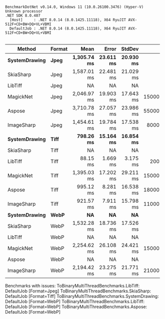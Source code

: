 ```

BenchmarkDotNet v0.14.0, Windows 11 (10.0.26100.3476) (Hyper-V)
Unknown processor
.NET SDK 8.0.407
  [Host]     : .NET 8.0.14 (8.0.1425.11118), X64 RyuJIT AVX-512F+CD+BW+DQ+VL+VBMI
  DefaultJob : .NET 8.0.14 (8.0.1425.11118), X64 RyuJIT AVX-512F+CD+BW+DQ+VL+VBMI


```
| Method        | Format | Mean        | Error     | StdDev    | Gen0       | Gen1       | Gen2       | Allocated      |
|-------------- |------- |------------:|----------:|----------:|-----------:|-----------:|-----------:|---------------:|
| **SystemDrawing** | **Jpeg**   | **1,305.74 ms** | **23.611 ms** | **20.930 ms** |          **-** |          **-** |          **-** |      **129.79 KB** |
| SkiaSharp     | Jpeg   | 1,587.01 ms | 22.481 ms | 21.029 ms |          - |          - |          - |      148.54 KB |
| LibTiff       | Jpeg   |          NA |        NA |        NA |         NA |         NA |         NA |             NA |
| MagickNet     | Jpeg   | 2,046.97 ms | 19.903 ms | 17.643 ms | 15000.0000 | 15000.0000 | 15000.0000 |  3397504.54 KB |
| Aspose        | Jpeg   | 3,710.78 ms | 27.057 ms | 23.986 ms | 55000.0000 | 22000.0000 | 18000.0000 | 13410681.38 KB |
| ImageSharp    | Jpeg   | 1,454.61 ms | 19.784 ms | 17.538 ms |  8000.0000 |  8000.0000 |  8000.0000 |    851393.7 KB |
| **SystemDrawing** | **Tiff**   |   **798.26 ms** | **15.164 ms** | **16.854 ms** |          **-** |          **-** |          **-** |       **27.45 KB** |
| SkiaSharp     | Tiff   |          NA |        NA |        NA |         NA |         NA |         NA |             NA |
| LibTiff       | Tiff   |    88.15 ms |  1.669 ms |  3.175 ms |   200.0000 |          - |          - |    24989.41 KB |
| MagickNet     | Tiff   | 1,395.03 ms | 17.202 ms | 29.211 ms | 15000.0000 | 15000.0000 | 15000.0000 |  3397550.65 KB |
| Aspose        | Tiff   |   995.12 ms |  8.281 ms | 16.538 ms | 18000.0000 | 18000.0000 | 18000.0000 |  7044111.35 KB |
| ImageSharp    | Tiff   |   921.57 ms |  7.911 ms | 15.798 ms | 11000.0000 | 10000.0000 |  9000.0000 |  1024631.93 KB |
| **SystemDrawing** | **WebP**   |          **NA** |        **NA** |        **NA** |         **NA** |         **NA** |         **NA** |             **NA** |
| SkiaSharp     | WebP   | 1,532.28 ms | 18.736 ms | 17.526 ms |          - |          - |          - |      148.54 KB |
| LibTiff       | WebP   |          NA |        NA |        NA |         NA |         NA |         NA |             NA |
| MagickNet     | WebP   | 2,254.62 ms | 26.108 ms | 24.421 ms | 15000.0000 | 15000.0000 | 15000.0000 |  3397473.82 KB |
| Aspose        | WebP   |          NA |        NA |        NA |         NA |         NA |         NA |             NA |
| ImageSharp    | WebP   | 2,194.42 ms | 23.275 ms | 21.771 ms | 21000.0000 | 20000.0000 | 20000.0000 |    962671.5 KB |

Benchmarks with issues:
  ToBinaryMultiThreadBenchmarks.LibTiff: DefaultJob [Format=Jpeg]
  ToBinaryMultiThreadBenchmarks.SkiaSharp: DefaultJob [Format=Tiff]
  ToBinaryMultiThreadBenchmarks.SystemDrawing: DefaultJob [Format=WebP]
  ToBinaryMultiThreadBenchmarks.LibTiff: DefaultJob [Format=WebP]
  ToBinaryMultiThreadBenchmarks.Aspose: DefaultJob [Format=WebP]
